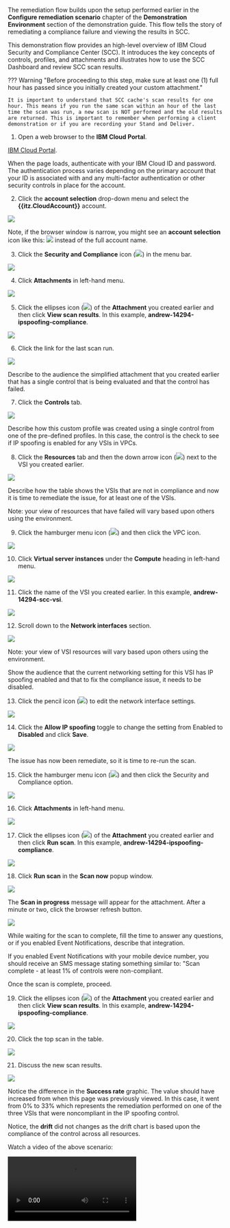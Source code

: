 The remediation flow builds upon the setup performed earlier in the **Configure remediation scenario** chapter of the **Demonstration Environment** section of the demonstration guide. This flow tells the story of remediating a compliance failure and viewing the results in SCC.

This demonstration flow provides an high-level overview of IBM Cloud Security and Compliance Center (SCC). It introduces the key concepts of controls, profiles, and attachments and illustrates how to use the SCC Dashboard and review SCC scan results. 

??? Warning "Before proceeding to this step, make sure at least one (1) full hour has passed since you initially created your custom attachment."

    It is important to understand that SCC cache's scan results for one hour. This means if you run the same scan within an hour of the last time the scan was run, a new scan is NOT performed and the old results are returned. This is important to remember when performing a client demonstration or if you are recording your Stand and Deliver.


1. Open a web browser to the **IBM Cloud Portal**.

<a href="https://cloud.ibm.com" target="_blank">IBM Cloud Portal</a>.

When the page loads, authenticate with your IBM Cloud ID and password. The authentication process varies depending on the primary account that your ID is associated with and any multi-factor authentication or other security controls in place for the account.

2. Click the **account selection** drop-down menu and select the **{{itz.CloudAccount}}** account.

![](../env/_attachments/switchAccount.png)

Note, if the browser window is narrow, you might see an **account selection** icon like this: ![](../env/_attachments/switchAccountIcon.png) instead of the full account name.

3. Click the **Security and Compliance** icon (![](_attachments/sccIcon.png)) in the menu bar.
   
![](_attachments/dashBoard.png)

4. Click **Attachments** in left-hand menu.

![](_attachments/sccOverviewPage3-attachments.png)

5. Click the ellipses icon (![](../env/_attachments/ellipses.png)) of the **Attachment** you created earlier and then click **View scan results**. In this example, **andrew-14294-ipspoofing-compliance**.

![](_attachments/scc-attachmentsPage.png)

6. Click the link for the last scan run.

![](_attachments/scc-attachmentsRemediationAttachment.png)

Describe to the audience the simplified attachment that you created earlier that has a single control that is being evaluated and that the control has failed. 

7. Click the **Controls** tab.

![](_attachments/scc-attachmentsRemediationResultsControls.png)

Describe how this custom profile was created using a single control from one of the pre-defined profiles. In this case, the control is the check to see if IP spoofing is enabled for any VSIs in VPCs.

8. Click the **Resources** tab and then the down arrow icon (![](_attachments/downArrow.png)) next to the VSI you created earlier.

![](_attachments/scc-attachmentsRemediationResultsResources.png)

Describe how the table shows the VSIs that are not in compliance and now it is time to remediate the issue, for at least one of the VSIs.

Note: your view of resources that have failed will vary based upon others using the environment.

9. Click the hamburger menu icon (![](_attachments/hamburgerIcon.png)) and then click the VPC icon.

![](_attachments/vpcMenu.png)

10. Click **Virtual server instances** under the **Compute** heading in left-hand menu.

![](_attachments/vpcMenu2.png)

11. Click the name of the VSI you created earlier. In this example, **andrew-14294-scc-vsi**.

![](_attachments/vpcVSItable.png)

12. Scroll down to the **Network interfaces** section.

![](_attachments/vpcVSInetworkInterfaces.png)

Note: your view of VSI resources will vary based upon others using the environment.

Show the audience that the current networking setting for this VSI has IP spoofing enabled and that to fix the compliance issue, it needs to be disabled.

13. Click the pencil icon (![](../env/_attachments/pencilIcon.png)) to edit the network interface settings.

![](_attachments/vpcVSInetworkInterfacesPencil.png)

14. Click the **Allow IP spoofing** toggle to change the setting from Enabled to **Disabled** and click **Save**.

![](_attachments/vpcVSInetworkInterfacesEdit.png)

The issue has now been remediate, so it is time to re-run the scan.

15. Click the hamburger menu icon (![](_attachments/hamburgerIcon.png)) and then click the Security and Compliance option.

![](_attachments/sccMenu.png)

16. Click **Attachments** in left-hand menu.

![](_attachments/sccOverviewPage3-attachments.png)

17. Click the ellipses icon (![](../env/_attachments/ellipses.png)) of the **Attachment** you created earlier and then click **Run scan**. In this example, **andrew-14294-ipspoofing-compliance**.

![](_attachments/sccRerunScan.png)

18. Click **Run scan** in the **Scan now** popup window.

![](_attachments/sccRerunScanPopup)

The **Scan in progress** message will appear for the attachment. After a minute or two, click the browser refresh button.

![](_attachments/sccRerunScanRunning)

While waiting for the scan to complete, fill the time to answer any questions, or if you enabled Event Notifications, describe that integration.

If you enabled Event Notifications with your mobile device number, you should receive an SMS message stating something similar to: "Scan complete - at least 1% of controls were non-compliant. 

Once the scan is complete, proceed.

19.  Click the ellipses icon (![](../env/_attachments/ellipses.png)) of the **Attachment** you created earlier and then click **View scan results**. In this example, **andrew-14294-ipspoofing-compliance**.

![](_attachments/sccViewRerunScanResults.png)

20. Click the top scan in the table.

![](_attachments/sccViewRerunScanResultsTable.png)

21. Discuss the new scan results.

![](_attachments/sccViewRerunScanResultsOverview.png)

Notice the difference in the **Success rate** graphic. The value should have increased from when this page was previously viewed. In this case, it went from 0% to 33% which represents the remediation performed on one of the three VSIs that were noncompliant in the IP spoofing control.

Notice, the **drift** did not changes as the drift chart is based upon the compliance of the control across all resources.

Watch a video of the above scenario:

![type:video](./_videos/remediation.mp4)
